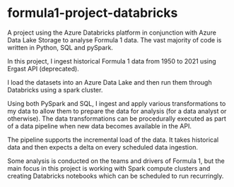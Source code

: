 # formula1-project-databricks

A project using the Azure Databricks platform in conjunction with Azure Data Lake Storage to analyse Formula 1 data. The vast majority of code is written in Python, SQL and pySpark.

In this project, I ingest historical Formula 1 data from 1950 to 2021 using Ergast API (deprecated).
 
I load the datasets into an Azure Data Lake and then run them through Databricks using a spark cluster.

Using both PySpark and SQL, I ingest and apply various transformations to my data to allow them to prepare the data for analysis (for a data analyst or otherwise). The data transformations can be procedurally executed as part of a data pipeline when new data becomes available in the API.

The pipeline supports the incremental load of the data. It takes historical data and then expects a delta on every scheduled data ingestion.
 
Some analysis is conducted on the teams and drivers of Formula 1, but the main focus in this project is working with Spark compute clusters and creating Databricks notebooks which can be scheduled to run recurringly.
